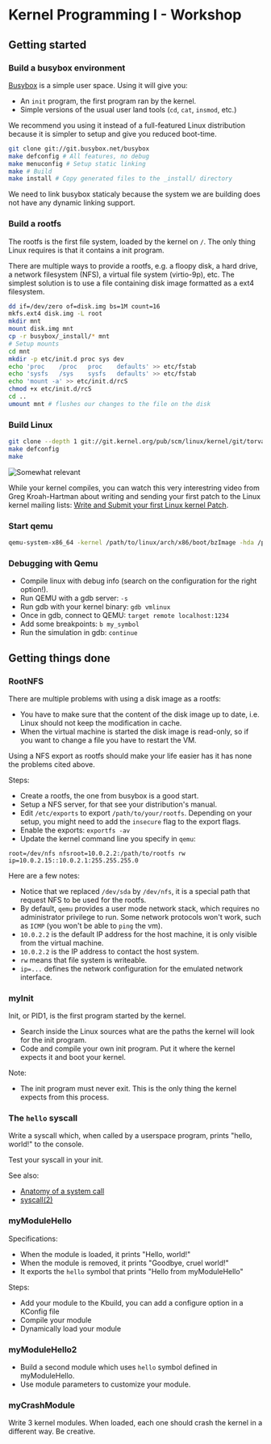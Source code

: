 Kernel Programming I - Workshop
===============================

Getting started
---------------

### Build a busybox environment

[Busybox](http://www.busybox.net/) is a simple user space. Using it will give you:

- An `init` program, the first program ran by the kernel.
- Simple versions of the usual user land tools (`cd`, `cat`, `insmod`, etc.)

We recommend you using it instead of a full-featured Linux distribution because
it is simpler to setup and give you reduced boot-time.

```bash
git clone git://git.busybox.net/busybox
make defconfig # All features, no debug
make menuconfig # Setup static linking
make # Build
make install # Copy generated files to the _install/ directory
```

We need to link busybox staticaly because the system we are building does not
have any dynamic linking support.

### Build a rootfs

The rootfs is the first file system, loaded by the kernel on `/`. The only
thing Linux requires is that it contains a init program.

There are multiple ways to provide a rootfs, e.g. a floopy disk, a hard drive, a
network filesystem (NFS), a virtual file system (virtio-9p), etc. The simplest
solution is to use a file containing disk image formatted as a ext4 filesystem.

```bash
dd if=/dev/zero of=disk.img bs=1M count=16
mkfs.ext4 disk.img -L root
mkdir mnt
mount disk.img mnt
cp -r busybox/_install/* mnt
# Setup mounts
cd mnt
mkdir -p etc/init.d proc sys dev
echo 'proc    /proc   proc    defaults' >> etc/fstab
echo 'sysfs   /sys    sysfs   defaults' >> etc/fstab
echo 'mount -a' >> etc/init.d/rcS
chmod +x etc/init.d/rcS
cd ..
umount mnt # flushes our changes to the file on the disk
```

### Build Linux

```bash
git clone --depth 1 git://git.kernel.org/pub/scm/linux/kernel/git/torvalds/linux.git
make defconfig
make
```

![Somewhat relevant](http://imgs.xkcd.com/comics/compiling.png)

While your kernel compiles, you can watch this very interestring video from Greg
Kroah-Hartman about writing and sending your first patch to the Linux kernel
mailing lists: [Write and Submit your first Linux kernel Patch](https://www.youtube.com/watch?v=LLBrBBImJt4).

### Start qemu

```bash
qemu-system-x86_64 -kernel /path/to/linux/arch/x86/boot/bzImage -hda /path/to/rootfs/disk.img -append "root=/dev/sda console=ttyS0" -nographic
```

### Debugging with Qemu

- Compile linux with debug info (search on the configuration for the right
  option!).
- Run QEMU with a gdb server: `-s`
- Run gdb with your kernel binary: `gdb vmlinux`
- Once in gdb, connect to QEMU: `target remote localhost:1234`
- Add some breakpoints: `b my_symbol`
- Run the simulation in gdb: `continue`

Getting things done
-------------------

### RootNFS

There are multiple problems with using a disk image as a rootfs:

- You have to make sure that the content of the disk image up to date, i.e.
  Linux should not keep the modification in cache.
- When the virtual machine is started the disk image is read-only, so if you
  want to change a file you have to restart the VM.

Using a NFS export as rootfs should make your life easier has it has none the
problems cited above.

Steps:

- Create a rootfs, the one from busybox is a good start.
- Setup a NFS server, for that see your distribution's manual.
- Edit `/etc/exports` to export `/path/to/your/rootfs`. Depending on your setup,
  you might need to add the `insecure` flag to the export flags.
- Enable the exports: ``exportfs -av``
- Update the kernel command line you specify in `qemu`:

```
root=/dev/nfs nfsroot=10.0.2.2:/path/to/rootfs rw ip=10.0.2.15::10.0.2.1:255.255.255.0
```

Here are a few notes:

- Notice that we replaced `/dev/sda` by `/dev/nfs`, it is a special path that
  request NFS to be used for the rootfs.
- By default, `qemu` provides a user mode network stack, which requires no
  administrator privilege to run. Some network protocols won't work, such as
  `ICMP` (you won't be able to `ping` the vm).
- `10.0.2.2` is the default IP address for the host machine, it is only visible
  from the virtual machine.
- `10.0.2.2` is the IP address to contact the host system.
- `rw` means that file system is writeable.
- `ip=...` defines the network configuration for the emulated network interface.

### myInit

Init, or PID1, is the first program started by the kernel.

- Search inside the Linux sources what are the paths the kernel will look for
  the init program.
- Code and compile your own init program. Put it where the kernel expects it
  and boot your kernel.

Note:

- The init program must never exit. This is the only thing the kernel expects
  from this process.

### The `hello` syscall

Write a syscall which, when called by a userspace program, prints "hello,
world!" to the console.

Test your syscall in your init.

See also:

- [Anatomy of a system call](http://lwn.net/Articles/604287/)
- [syscall(2)](http://man7.org/linux/man-pages/man2/syscall.2.html)

### myModuleHello

Specifications:

- When the module is loaded, it prints "Hello, world!"
- When the module is removed, it prints "Goodbye, cruel world!"
- It exports the ``hello`` symbol that prints "Hello from myModuleHello"

Steps:

- Add your module to the Kbuild, you can add a configure option in a KConfig
  file
- Compile your module
- Dynamically load your module

### myModuleHello2

- Build a second module which uses ``hello`` symbol defined in myModuleHello.
- Use module parameters to customize your module.

### myCrashModule

Write 3 kernel modules. When loaded, each one should crash the kernel in a
different way. Be creative.
